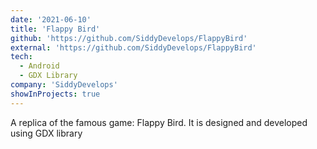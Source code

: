 ```yaml
---
date: '2021-06-10'
title: 'Flappy Bird'
github: 'https://github.com/SiddyDevelops/FlappyBird'
external: 'https://github.com/SiddyDevelops/FlappyBird'
tech:
  - Android
  - GDX Library
company: 'SiddyDevelops'
showInProjects: true
---
```


A replica of the famous game: Flappy Bird. It is designed and developed using GDX library
